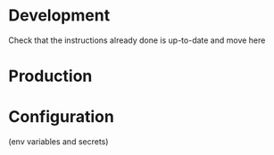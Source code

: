 # Development

Check that the instructions already done is up-to-date and move here

# Production

# Configuration

(env variables and secrets)

